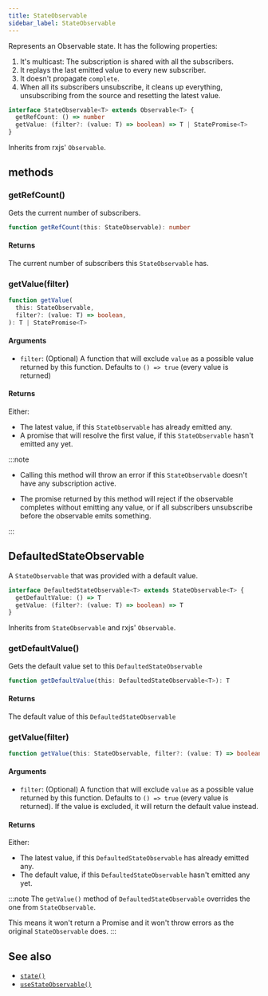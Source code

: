 ```yaml
---
title: StateObservable
sidebar_label: StateObservable
---
```


Represents an Observable state. It has the following properties:

1. It's multicast: The subscription is shared with all the subscribers.
2. It replays the last emitted value to every new subscriber.
3. It doesn't propagate `complete`.
4. When all its subscribers unsubscribe, it cleans up everything, unsubscribing from the source and resetting the latest value.

```ts
interface StateObservable<T> extends Observable<T> {
  getRefCount: () => number
  getValue: (filter?: (value: T) => boolean) => T | StatePromise<T>
}
```

Inherits from rxjs' `Observable`.

## methods

### getRefCount()

Gets the current number of subscribers.

```ts
function getRefCount(this: StateObservable): number
```

#### Returns

The current number of subscribers this `StateObservable` has.

### getValue(filter)

```ts
function getValue(
  this: StateObservable,
  filter?: (value: T) => boolean,
): T | StatePromise<T>
```

#### Arguments

- `filter`: (Optional) A function that will exclude `value` as a possible value returned by this function. Defaults to `() => true` (every value is returned)

#### Returns

Either:

- The latest value, if this `StateObservable` has already emitted any.
- A promise that will resolve the first value, if this `StateObservable` hasn't emitted any yet.

:::note

- Calling this method will throw an error if this `StateObservable` doesn't have any subscription active.

- The promise returned by this method will reject if the observable completes without emitting any value, or if all subscribers unsubscribe before the observable emits something.

:::

## DefaultedStateObservable

A `StateObservable` that was provided with a default value.

```ts
interface DefaultedStateObservable<T> extends StateObservable<T> {
  getDefaultValue: () => T
  getValue: (filter?: (value: T) => boolean) => T
}
```

Inherits from `StateObservable` and rxjs' `Observable`.

### getDefaultValue()

Gets the default value set to this `DefaultedStateObservable`

```ts
function getDefaultValue(this: DefaultedStateObservable<T>): T
```

#### Returns

The default value of this `DefaultedStateObservable`

### getValue(filter)

```ts
function getValue(this: StateObservable, filter?: (value: T) => boolean): T
```

#### Arguments

- `filter`: (Optional) A function that will exclude `value` as a possible value returned by this function. Defaults to `() => true` (every value is returned). If the value is excluded, it will return the default value instead.

#### Returns

Either:

- The latest value, if this `DefaultedStateObservable` has already emitted any.
- The default value, if this `DefaultedStateObservable` hasn't emitted any yet.

:::note
The `getValue()` method of `DefaultedStateObservable` overrides the one from `StateObservable`.

This means it won't return a Promise and it won't throw errors as the original `StateObservable` does.
:::

## See also

- [`state()`](./state)
- [`useStateObservable()`](./useStateObservable)
